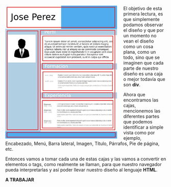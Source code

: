 <p></p>
<div class="container">
  <div class="row">
    <div class="col-6">
      <img src="https://raw.githubusercontent.com/smartedu-mumuki/mumuki-guia-html-estructura/master/images/CV-parts_1524525857647.jpg" alt="CV-parts_1524525857647.jpg" width="350px" height="auto" style="float:left;margin-right:20px;">
    </div>
    <div class="col-6">
      <p>El objetivo de esta primera lectura, es que simplemente podamos observar el diseño y que por un momento no vean el diseño como un cosa plana, como un todo, sino que se imaginen que cada parte de nuestro diseño es una caja o mejor todavía que son <b>div</b>.</p>
      <p>Ahora que encontramos las cajas, mencionemos las diferentes partes que podemos identificar a simple vista como por ejemplo, Encabezado, Menú, Barra lateral, Imagen, Título, Párrafos, Pie de página, etc.</p>
      <p>Entonces vamos a tomar cada una de estas cajas y las vamos a convertir en elementos o tags, como realmente se llaman, para que nuestro navegador pueda interpretarlas y así poder llevar nuestro diseño al lenguaje <b>HTML</b>.</p>
      <p><b>A TRABAJAR</b></p>
    </div>
  </div>
</div>